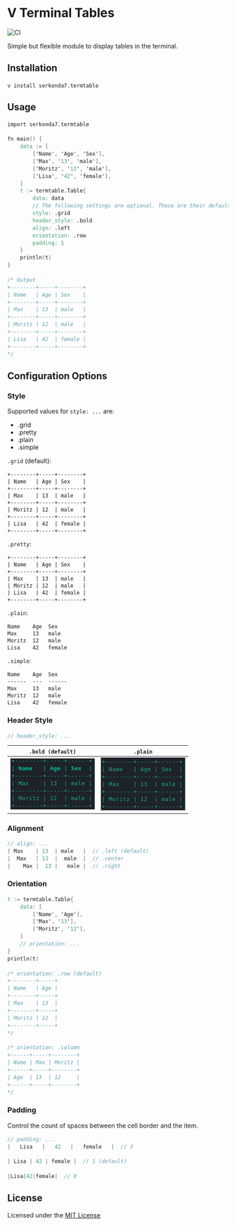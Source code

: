 # V Terminal Tables
![CI](https://github.com/serkonda7/termtable/workflows/CI/badge.svg?branch=master)

Simple but flexible module to display tables in the terminal.


## Installation
`v install serkonda7.termtable`


## Usage
```v
import serkonda7.termtable

fn main() {
	data := [
		['Name', 'Age', 'Sex'],
		['Max', '13', 'male'],
		['Moritz', '12', 'male'],
		['Lisa', '42', 'female'],
	]
	t := termtable.Table{
		data: data
		// The following settings are optional. These are their default values:
		style: .grid
		header_style: .bold
		align: .left
		orientation: .row
		padding: 1
	}
	println(t)
}

/* Output
+--------+-----+--------+
| Name   | Age | Sex    |
+--------+-----+--------+
| Max    | 13  | male   |
+--------+-----+--------+
| Moritz | 12  | male   |
+--------+-----+--------+
| Lisa   | 42  | female |
+--------+-----+--------+
*/
```

## Configuration Options
### Style
Supported values for `style: ...` are:
- .grid
- .pretty
- .plain
- .simple

`.grid` (default):
```
+--------+-----+--------+
| Name   | Age | Sex    |
+--------+-----+--------+
| Max    | 13  | male   |
+--------+-----+--------+
| Moritz | 12  | male   |
+--------+-----+--------+
| Lisa   | 42  | female |
+--------+-----+--------+
```

`.pretty`:
```
+--------+-----+--------+
| Name   | Age | Sex    |
+--------+-----+--------+
| Max    | 13  | male   |
| Moritz | 12  | male   |
| Lisa   | 42  | female |
+--------+-----+--------+
```

`.plain`:
```
Name    Age  Sex
Max     13   male
Moritz  12   male
Lisa    42   female
```

`.simple`:
```
Name    Age  Sex
------  ---  ------
Max     13   male
Moritz  12   male
Lisa    42   female
```


### Header Style
```v
// header_style: ...
```
| `.bold (default)` | `.plain` |
| --- | --- |
| ![](img/headers_bold.png) | ![](img/headers_plain.png) |


### Alignment
```v
// align: ...
| Max    | 13  | male   |  // .left (default)
|  Max   | 13  |  male  |  // .center
|    Max |  13 |   male |  // .right
```


### Orientation
```v
t := termtable.Table{
	data: [
		['Name', 'Age'],
		['Max', '13'],
		['Moritz', '12'],
	]
	// orientation: ...
}
println(t)

/* orientation: .row (default)
+--------+-----+
| Name   | Age |
+--------+-----+
| Max    | 13  |
+--------+-----+
| Moritz | 12  |
+--------+-----+
*/

/* orientation: .column
+------+-----+--------+
| Name | Max | Moritz |
+------+-----+--------+
| Age  | 13  | 12     |
+------+-----+--------+
*/
```


### Padding
Control the count of spaces between the cell border and the item.
```v
// padding: ...
|   Lisa   |   42   |   female   |  // 3

| Lisa | 42 | female |  // 1 (default)

|Lisa|42|female|  // 0
```


## License
Licensed under the [MIT License](LICENSE.md)
